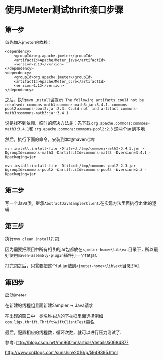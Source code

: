 # 使用JMeter测试thrift接口步骤
## 第一步
首先加入jmeter的依赖：
```
<dependency>
    <groupId>org.apache.jmeter</groupId>
    <artifactId>ApacheJMeter_java</artifactId>
    <version>2.13</version>
</dependency>
<dependency>
    <groupId>org.apache.jmeter</groupId>
    <artifactId>ApacheJMeter_core</artifactId>
    <version>2.13</version>
</dependency>
```

之后，执行`mvn install`会提示`
The following artifacts could not be resolved: commons-math3:commons-math3:jar:3.4.1, commons-pool2:commons-pool2:jar:2.3: Could not find artifact commons-math3:commons-math3:jar:3.4.1`

说是找不到依赖。临时的解决方法是：先下载
`org.apache.commons:commons-math3:3.4.1`和
`org.apache.commons:commons-pool2:2.3`
这两个jar到本地

然后，执行下面的命令，安装到本地maven仓库

`mvn install:install-file -Dfile=d:/tmp/commons-math3-3.4.1.jar -DgroupId=commons-math3 -DartifactId=commons-math3 -Dversion=3.4.1 -Dpackaging=jar`

`mvn install:install-file -Dfile=d:/tmp/commons-pool2-2.3.jar -DgroupId=commons-pool2 -DartifactId=commons-pool2 -Dversion=2.3 -Dpackaging=jar`


## 第二步
写一个Java类，继承`AbstractJavaSamplerClient`.在实现方法里面执行thrift的逻辑.


## 第三步
执行`mvn clean install`打包.

因为需要把项目中所有相关的jar包都放在`<jmeter-home>\lib\ext`目录下，所以最好使用`maven-assembly-plugin`插件打一个fat jar.

打完包之后，只需要把这个fat jar放到`<jmeter-home>\lib\ext`目录即可.


## 第四步
启动jmeter

在新建的线程组里面新建Sampler -> Java请求

在出现的窗口中，类名称右边的下拉框里面选择例如`com.ligx.thrift.ThriftSwiftClientTest`类名.

最后，配置相应的线程数，循环次数，就可以进行压力测试了.


参考:
http://blog.csdn.net/mn960mn/article/details/50684877

http://www.cnblogs.com/sunshine2016/p/5949395.html
